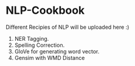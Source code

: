 # NLP-Cookbook
Different Recipies of NLP will be uploaded here :)

1. NER Tagging.
2. Spelling Correction.
3. GloVe for generating word vector.
4. Gensim with WMD Distance

